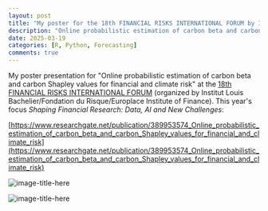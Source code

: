```yaml
---
layout: post
title: "My poster for the 18th FINANCIAL RISKS INTERNATIONAL FORUM by Institut Louis Bachelier/Fondation du Risque/Europlace Institute of Finance" 
description: "Online probabilistic estimation of carbon beta and carbon Shapley values for financial and climate risk at the 18th FINANCIAL RISKS INTERNATIONAL FORUM -- Institut Louis Bachelier/Fondation du Risque/Europlace Institute of Finance"
date: 2025-03-19
categories: [R, Python, Forecasting]
comments: true
---
```


My poster presentation for "Online probabilistic estimation of carbon beta and carbon Shapley values for financial and climate risk" at the [18th FINANCIAL RISKS INTERNATIONAL FORUM](https://www.risks-forum.org/) (organized by Institut Louis Bachelier/Fondation du Risque/Europlace Institute of Finance). This year's focus _Shaping Financial Research: Data, AI and New Challenges_:

[https://www.researchgate.net/publication/389953574_Online_probabilistic_estimation_of_carbon_beta_and_carbon_Shapley_values_for_financial_and_climate_risk](https://www.researchgate.net/publication/389953574_Online_probabilistic_estimation_of_carbon_beta_and_carbon_Shapley_values_for_financial_and_climate_risk)

![image-title-here]({{base}}/images/2025-03-19/2025-03-19-image1.png)

![image-title-here]({{base}}/images/2025-03-19/2025-03-19-image2.png)

